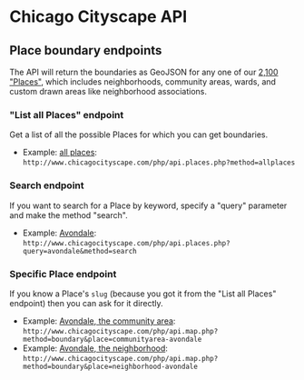 # Chicago Cityscape API

## Place boundary endpoints
The API will return the boundaries as GeoJSON for any one of our [2,100 "Places"](http://www.chicagocityscape.com/places.php), which includes neighborhoods, community areas, wards, and custom drawn areas like neighborhood associations. 

### "List all Places" endpoint
Get a list of all the possible Places for which you can get boundaries. 

* Example: [all places](http://www.chicagocityscape.com/php/api.places.php?method=allplaces): ````http://www.chicagocityscape.com/php/api.places.php?method=allplaces````

### Search endpoint
If you want to search for a Place by keyword, specify a "query" parameter and make the method "search". 

* Example: [Avondale](http://www.chicagocityscape.com/php/api.places.php?query=avondale&method=search): ````http://www.chicagocityscape.com/php/api.places.php?query=avondale&method=search````

### Specific Place endpoint
If you know a Place's ````slug```` (because you got it from the "List all Places" endpoint) then you can ask for it directly. 

* Example: [Avondale, the community area](http://www.chicagocityscape.com/php/api.map.php?method=boundary&place=communityarea-avondale): ````http://www.chicagocityscape.com/php/api.map.php?method=boundary&place=communityarea-avondale````
* Example: [Avondale, the neighborhood](http://www.chicagocityscape.com/php/api.map.php?method=boundary&place=neighborhood-avondale): ````http://www.chicagocityscape.com/php/api.map.php?method=boundary&place=neighborhood-avondale````

